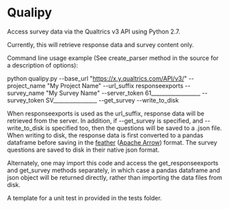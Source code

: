 # Qualipy
Access survey data via the Qualtrics v3 API using Python 2.7.

Currently, this will retrieve response data and survey content only.  

Command line usage example (See create_parser method in the source for a description of options):

python qualipy.py --base_url "https://x.y.qualtrics.com/API/v3/" --project_name "My Project Name" --url_suffix responseexports --survey_name "My Survey Name" --server_token 61__________________ --survey_token SV________________ --get_survey --write_to_disk

When responseexports is used as the url_suffix, response data will be retrieved from the server.  In addition, if --get_survey is specified, and --write_to_disk is specified too, then the questions will be saved to a .json file.  When writing to disk, the response data is first converted to a pandas dataframe before saving in the [feather](https://github.com/wesm/feather) ([Apache Arrow](https://arrow.apache.org/)) format.  The survey questions are saved to disk in their native json format.

Alternately, one may import this code and access the get_responseexports and get_survey methods separately, in which case a pandas dataframe and json object will be returned directly, rather than importing the data files from disk.

A template for a unit test in provided in the tests folder.
